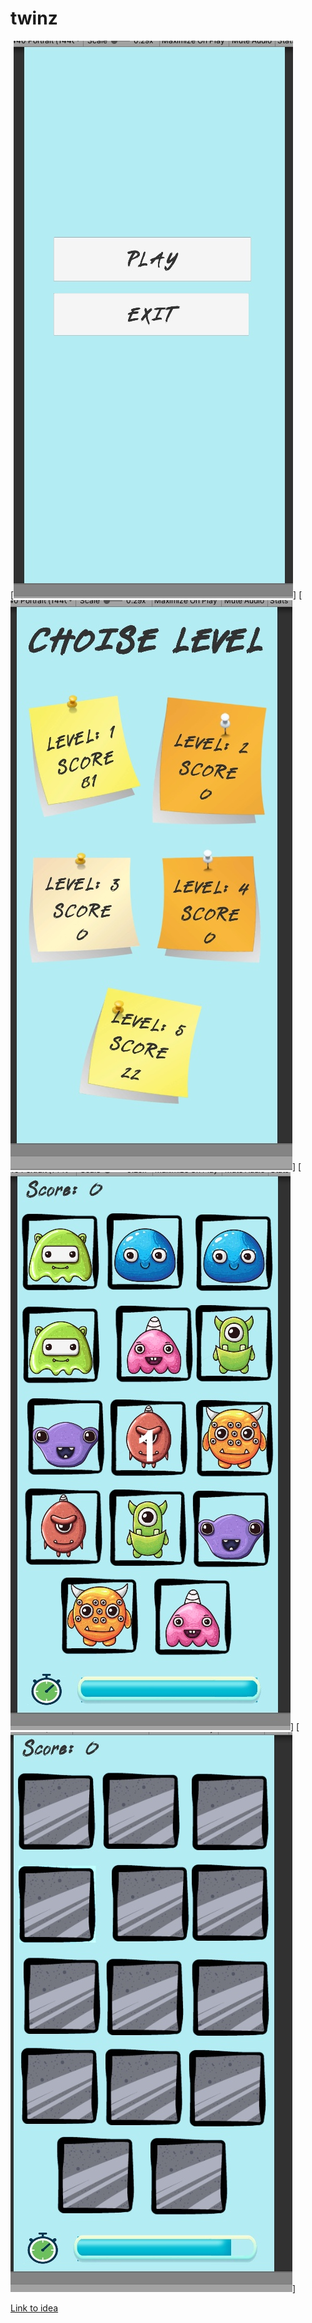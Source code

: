 # twinz
[<img src="https://github.com/danquimby/twinz/blob/master/Examples/gfsea9nczoA.jpg">]
[<img src="https://github.com/danquimby/twinz/blob/master/Examples/dC8IzDdZwPU.jpg">]
[<img src="https://github.com/danquimby/twinz/blob/master/Examples/4vOGT8D-akQ.jpg">]
[<img src="https://github.com/danquimby/twinz/blob/master/Examples/prCFS_a0YqI.jpg">]

[Link to idea](https://www.youtube.com/watch?v=MNEbwopoQEM)
